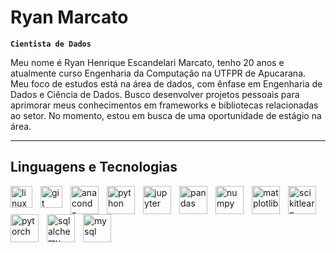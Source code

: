 # Ryan Marcato 

**`Cientista de Dados`**

Meu nome é Ryan Henrique Escandelari Marcato, tenho 20 anos e atualmente curso Engenharia da Computação na UTFPR de Apucarana. Meu foco de estudos está na área de dados, com ênfase em Engenharia de Dados e Ciência de Dados. Busco desenvolver projetos pessoais para aprimorar meus conhecimentos em frameworks e bibliotecas relacionadas ao setor. No momento, estou em busca de uma oportunidade de estágio na área.

---

## Linguagens e Tecnologias
<img
  align="left"
  alt="linux"
  title="linux"
  width="35px"
  style="padding-right: 10px"
  src="https://cdn.jsdelivr.net/gh/devicons/devicon@latest/icons/linux/linux-original.svg"
/>
<img
  align="left"
  alt="git"
  title="git"
  width="35px"
  style="padding-right: 10px"
  src="https://cdn.jsdelivr.net/gh/devicons/devicon@latest/icons/git/git-original.svg"
/>
<img
  align="left"
  alt="anaconda"
  title="anaconda"
  width="45px"
  style="padding-right: 10px"
  src="https://cdn.jsdelivr.net/gh/devicons/devicon@latest/icons/anaconda/anaconda-original-wordmark.svg"
/>
<img
  align="left"
  alt="python"
  title="python"
  width="45px"
  style="padding-right: 10px"
  src="https://cdn.jsdelivr.net/gh/devicons/devicon@latest/icons/python/python-original.svg"
/>
<img
  align="left"
  alt="jupyter"
  title="jupyter"
  width="45px"
  style="padding-right: 10px"
  src="https://cdn.jsdelivr.net/gh/devicons/devicon@latest/icons/jupyter/jupyter-original.svg"
/>
<img
  align="left"
  alt="pandas"
  title="pandas"
  width="45px"
  style="padding-right: 10px"
  src="https://cdn.jsdelivr.net/gh/devicons/devicon@latest/icons/pandas/pandas-plain-wordmark.svg"
/>
<img
  align="left"
  alt="numpy"
  title="numpy"
  width="45px"
  style="padding-right: 10px"
  src="https://cdn.jsdelivr.net/gh/devicons/devicon@latest/icons/numpy/numpy-original-wordmark.svg"
/>
<img
  align="left"
  alt="matplotlib"
  title="matplotlib"
  width="45px"
  style="padding-right: 10px"
  src="https://cdn.jsdelivr.net/gh/devicons/devicon@latest/icons/matplotlib/matplotlib-original-wordmark.svg"
/>
<img
  align="left"
  alt="scikitlearn"
  title="scikitlearn"
  width="45px"
  style="padding-right: 10px"
  src="https://cdn.jsdelivr.net/gh/devicons/devicon@latest/icons/scikitlearn/scikitlearn-original.svg"
/>
<img
  align="left"
  alt="pytorch"
  title="pytorch"
  width="45px"
  style="padding-right: 10px"
  src="https://cdn.jsdelivr.net/gh/devicons/devicon@latest/icons/pytorch/pytorch-plain-wordmark.svg"
/>
<img
  align="left"
  alt="sqlalchemy"
  title="sqlalchemy"
  width="45px"
  style="padding-right: 10px"
  src="https://cdn.jsdelivr.net/gh/devicons/devicon@latest/icons/sqlalchemy/sqlalchemy-original-wordmark.svg"
/>
<img
  align="left"
  alt="mysql"
  title="mysql"
  width="45px"
  style="padding-right: 10px"
  src="https://cdn.jsdelivr.net/gh/devicons/devicon@latest/icons/mysql/mysql-original-wordmark.svg"
/>

